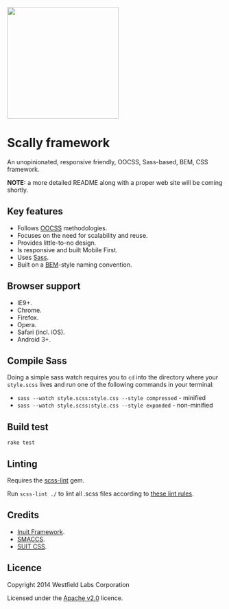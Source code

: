 <img src="https://dl.dropboxusercontent.com/s/t3nzwcg0gwqj6wy/logo-red.png" width="260">

# Scally framework

An unopinionated, responsive friendly, OOCSS, Sass-based, BEM, CSS framework.

**NOTE:** a more detailed README along with a proper web site will be coming shortly.

## Key features

- Follows [OOCSS](http://oocss.org/) methodologies.
- Focuses on the need for scalability and reuse.
- Provides little-to-no design.
- Is responsive and built Mobile First.
- Uses [Sass](http://sass-lang.com/).
- Built on a [BEM](http://csswizardry.com/2013/01/mindbemding-getting-your-head-round-bem-syntax/)-style naming convention.

## Browser support

- IE9+.
- Chrome.
- Firefox.
- Opera.
- Safari (incl. iOS).
- Android 3+.

## Compile Sass

Doing a simple sass watch requires you to `cd` into the directory where your `style.scss` lives and run one of the following commands in your terminal:

- `sass --watch style.scss:style.css --style compressed` - minified
- `sass --watch style.scss:style.css --style expanded` - non-minified

## Build test

`rake test`

## Linting

Requires the [scss-lint](https://github.com/causes/scss-lint) gem.

Run `scss-lint ./` to lint all .scss files according to [these lint rules](.scss-lint.yml).

## Credits

- [Inuit Framework](https://github.com/csswizardry/inuit.css).
- [SMACCS](http://smacss.com/).
- [SUIT CSS](https://github.com/suitcss/suit).

## Licence

Copyright 2014 Westfield Labs Corporation

Licensed under the [Apache v2.0](https://raw.githubusercontent.com/westfieldlabs/scally/master/LICENSE) licence.